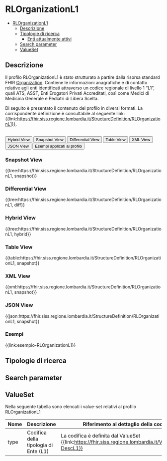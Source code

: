 # RLOrganizationL1

- [RLOrganizationL1](#rlorganizationl1)
  - [Descrizione](#descrizione)
  - [Tipologie di ricerca](#tipologie-di-ricerca)
    - [Enti attualmente attivi](#enti-attualmente-attivi)
  - [Search parameter](#search-parameter)
  - [ValueSet](#valueset)


## Descrizione
Il profilo RLOrganizationL1 è stato strutturato a partire dalla risorsa standard FHIR [Organization](http://hl7.org/fhir/R4/organization.html). Contiene le informazioni anagrafiche e di contatto relative agli enti identificati attraverso un codice regionale di livello 1 “L1”, quali ATS, ASST, Enti Erogatori Privati Accreditati, così come Medici di Medicina Generale e Pediatri di Libera Scelta.

Di seguito è presentato il contenuto del profilo in diversi formati. La corrispondente definizione è consultabile al seguente link: {{link:https://fhir.siss.regione.lombardia.it/StructureDefinition/RLOrganizationL1}}.

<br>
<div class="tab">
  <button class="tablinks active" onclick="openTab(event, 'Hybrid View')">Hybrid View</button>
  <button class="tablinks" onclick="openTab(event, 'Snapshot View')">Snapshot View</button>
  <button class="tablinks" onclick="openTab(event, 'Differential View')">Differential View</button>
  <button class="tablinks" onclick="openTab(event, 'Table View')">Table View</button>
  <button class="tablinks" onclick="openTab(event, 'XML View')">XML View</button>
  <button class="tablinks" onclick="openTab(event, 'JSON View')">JSON View</button>
  <button class="tablinks" onclick="openTab(event, 'Esempi')">Esempi applicati al profilo</button>
</div>

<div id="Snapshot View" class="tabcontent">
  <h3>Snapshot View</h3>
{{tree:https://fhir.siss.regione.lombardia.it/StructureDefinition/RLOrganizationL1, snapshot}}
</div>

<div id="Differential View" class="tabcontent">
  <h3>Differential View</h3>
{{tree:https://fhir.siss.regione.lombardia.it/StructureDefinition/RLOrganizationL1, diff}}
</div>

<div id="Hybrid View" class="tabcontent"  style="display:block">
  <h3>Hybrid View</h3>
{{tree:https://fhir.siss.regione.lombardia.it/StructureDefinition/RLOrganizationL1, hybrid}}
</div>

<div id="Table View" class="tabcontent">
  <h3>Table View</h3>
{{table:https://fhir.siss.regione.lombardia.it/StructureDefinition/RLOrganizationL1, snapshot}}
</div>

<div id="XML View" class="tabcontent">
  <h3>XML View</h3>
{{xml:https://fhir.siss.regione.lombardia.it/StructureDefinition/RLOrganizationL1, snapshot}}
</div>

<div id="JSON View" class="tabcontent">
  <h3>JSON View</h3>
{{json:https://fhir.siss.regione.lombardia.it/StructureDefinition/RLOrganizationL1, snapshot}}
</div>

<div id="Esempi" class="tabcontent">
  <h3>Esempi</h3>
  {{link:esempio-RLOrganizationL1}}
<br>
</div>

<!-- ===================================================FINE SEZIONE=================================================== -->

## Tipologie di ricerca

<!-- ===================================================FINE SEZIONE=================================================== -->

## Search parameter


<!-- ===================================================FINE SEZIONE=================================================== -->

## ValueSet

Nella seguente tabella sono elencati i value-set relativi al profilo RLOrganizationL1

| Nome    | Descrizione    | Riferimento   al dettaglio della codifica    |
|---|---|---|
| type    | Codifica della tipologia di Ente (L1) | La codifica è definita dal ValueSet {{link:https://fhir.siss.regione.lombardia.it/ValueSet/DDC-DescL1}}   |